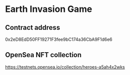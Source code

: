 # Earth Invasion Game

## Contract address

0x2eD8EdD50FF19271F3fee9bC174a36CbA9F1d6e6

## OpenSea NFT collection

https://testnets.opensea.io/collection/heroes-a5ah4x2wks
